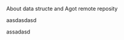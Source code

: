 About data structe  and Agot
remote reposity












aasdasdasd































assadasd
